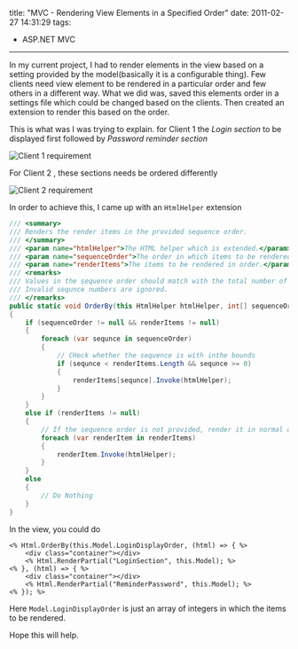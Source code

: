 title: "MVC - Rendering View Elements in a Specified Order"
date: 2011-02-27 14:31:29
tags:
 - ASP.NET MVC
---

In my current project, I had to render elements in the view based on a setting provided by the model(basically it is a configurable thing). Few clients need view element to be rendered in a particular order and few others in a different way. What we did was, saved this elements order in a settings file which could be changed based on the clients. Then created an extension to render this based on the order.

This is what was I was trying to explain. for  Client 1 the *Login section* to be displayed first followed by *Password reminder section*

![Client 1 requirement](http://cdn.rajeeshcv.com/images/2011/02/image_thumb.png)

For Client 2 , these sections needs be ordered differently

![Client 2 requirement](http://cdn.rajeeshcv.com/images/2011/02/image_thumb1.png)

In order to achieve this, I came up with an `HtmlHelper` extension

```cs
/// <summary>
/// Renders the render items in the provided sequence order.
/// </summary>
/// <param name="htmlHelper">The HTML helper which is extended.</param>
/// <param name="sequenceOrder">The order in which items to be rendered. Sequence starts at an index of 0.</param>
/// <param name="renderItems">The items to be rendered in order.</param>
/// <remarks>
/// Values in the sequence order should match with the total number of render items.
/// Invalid sequnce numbers are ignored.
/// </remarks>
public static void OrderBy(this HtmlHelper htmlHelper, int[] sequenceOrder, params Action<HtmlHelper>[] renderItems)
{
    if (sequenceOrder != null && renderItems != null)
    {
        foreach (var sequnce in sequenceOrder)
        {
            // CHeck whether the sequence is with inthe bounds
            if (sequnce < renderItems.Length && sequnce >= 0)
            {
                renderItems[sequnce].Invoke(htmlHelper);
            }
        }
    }
    else if (renderItems != null)
    {
        // If the sequence order is not provided, render it in normal order in which items are declared.
        foreach (var renderItem in renderItems)
        {
            renderItem.Invoke(htmlHelper);
        }
    }
    else
    {
        // Do Nothing
    }
}
```

In the view, you could do

```
<% Html.OrderBy(this.Model.LoginDisplayOrder, (html) => { %>
    <div class="container"></div>
    <% Html.RenderPartial("LoginSection", this.Model); %>
<% }, (html) => { %>
    <div class="container"></div>
    <% Html.RenderPartial("ReminderPassword", this.Model); %>
<% }); %>
```

Here `Model.LoginDisplayOrder` is just an array of integers in which the items to be rendered.

Hope this will help.
